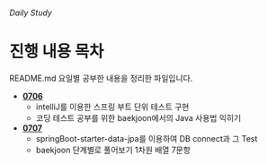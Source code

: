 ###### Daily Study

# 진행 내용 목차

README.md 요일별 공부한 내용을 정리한 파일입니다.

+ __[0706](./0706.md)__
	* intelliJ를 이용한 스프링 부트 단위 테스트 구현
	* 코딩 테스트 공부를 위한 baekjoon에서의 Java 사용법 익히기 
+ __[0707](./0707.md)__ 
	* springBoot-starter-data-jpa를 이용하여 DB connect과 그 Test
	* baekjoon 단계별로 풀어보기 1차원 배열 7문항 
